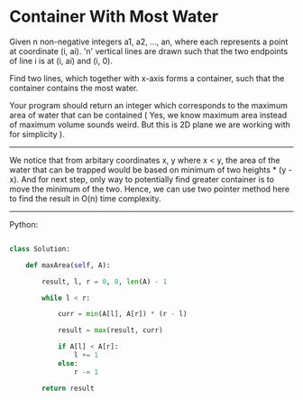 # Container With Most Water

Given n non-negative integers a1, a2, ..., an,
where each represents a point at coordinate (i, ai).
'n' vertical lines are drawn such that the two endpoints of line i is at (i,
ai) and (i, 0).

Find two lines, which together with x-axis forms a container, such that the
container contains the most water.

Your program should return an integer which corresponds to the maximum area of
water that can be contained ( Yes, we know maximum area instead of maximum
volume sounds weird. But this is 2D plane we are working with for simplicity ).

---

We notice that from arbitary coordinates x, y where x < y, the area of the
water that can be trapped would be based on minimum of two heights * (y - x).
And for next step, only way to potentially find greater container is to move
the minimum of the two. Hence, we can use two pointer method here to find the
result in O(n) time complexity.

---

Python:

```python

class Solution:

    def maxArea(self, A):

        result, l, r = 0, 0, len(A) - 1

        while l < r:

            curr = min(A[l], A[r]) * (r - l)

            result = max(result, curr)

            if A[l] < A[r]:
                l += 1
            else:
                r -= 1

        return result
```
